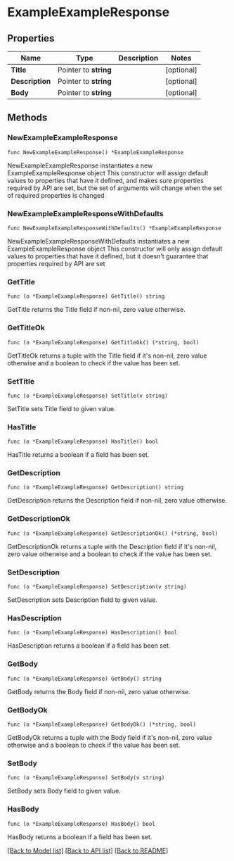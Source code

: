 # ExampleExampleResponse

## Properties

Name | Type | Description | Notes
------------ | ------------- | ------------- | -------------
**Title** | Pointer to **string** |  | [optional] 
**Description** | Pointer to **string** |  | [optional] 
**Body** | Pointer to **string** |  | [optional] 

## Methods

### NewExampleExampleResponse

`func NewExampleExampleResponse() *ExampleExampleResponse`

NewExampleExampleResponse instantiates a new ExampleExampleResponse object
This constructor will assign default values to properties that have it defined,
and makes sure properties required by API are set, but the set of arguments
will change when the set of required properties is changed

### NewExampleExampleResponseWithDefaults

`func NewExampleExampleResponseWithDefaults() *ExampleExampleResponse`

NewExampleExampleResponseWithDefaults instantiates a new ExampleExampleResponse object
This constructor will only assign default values to properties that have it defined,
but it doesn't guarantee that properties required by API are set

### GetTitle

`func (o *ExampleExampleResponse) GetTitle() string`

GetTitle returns the Title field if non-nil, zero value otherwise.

### GetTitleOk

`func (o *ExampleExampleResponse) GetTitleOk() (*string, bool)`

GetTitleOk returns a tuple with the Title field if it's non-nil, zero value otherwise
and a boolean to check if the value has been set.

### SetTitle

`func (o *ExampleExampleResponse) SetTitle(v string)`

SetTitle sets Title field to given value.

### HasTitle

`func (o *ExampleExampleResponse) HasTitle() bool`

HasTitle returns a boolean if a field has been set.

### GetDescription

`func (o *ExampleExampleResponse) GetDescription() string`

GetDescription returns the Description field if non-nil, zero value otherwise.

### GetDescriptionOk

`func (o *ExampleExampleResponse) GetDescriptionOk() (*string, bool)`

GetDescriptionOk returns a tuple with the Description field if it's non-nil, zero value otherwise
and a boolean to check if the value has been set.

### SetDescription

`func (o *ExampleExampleResponse) SetDescription(v string)`

SetDescription sets Description field to given value.

### HasDescription

`func (o *ExampleExampleResponse) HasDescription() bool`

HasDescription returns a boolean if a field has been set.

### GetBody

`func (o *ExampleExampleResponse) GetBody() string`

GetBody returns the Body field if non-nil, zero value otherwise.

### GetBodyOk

`func (o *ExampleExampleResponse) GetBodyOk() (*string, bool)`

GetBodyOk returns a tuple with the Body field if it's non-nil, zero value otherwise
and a boolean to check if the value has been set.

### SetBody

`func (o *ExampleExampleResponse) SetBody(v string)`

SetBody sets Body field to given value.

### HasBody

`func (o *ExampleExampleResponse) HasBody() bool`

HasBody returns a boolean if a field has been set.


[[Back to Model list]](../README.md#documentation-for-models) [[Back to API list]](../README.md#documentation-for-api-endpoints) [[Back to README]](../README.md)


